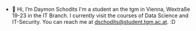 - 👋 Hi, I’m Daymon Schodits
I'm a student an the tgm in Vienna, Wextraße 19-23 in the IT Branch.
I currently visit the courses of Data Science and IT-Security.
You can reach me at dschodits@student.tgm.ac.at.
:D
<!---
dschodits-tgm/dschodits-tgm is a ✨ special ✨ repository because its `README.md` (this file) appears on your GitHub profile.
You can click the Preview link to take a look at your changes.
--->
